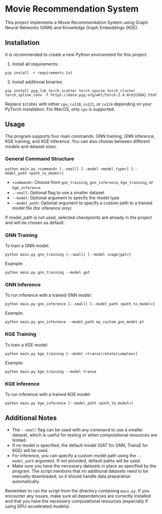 # Movie Recommendation System

This project implements a Movie Recommendation System using Graph Neural Networks (GNN) and Knowledge Graph Embeddings (KGE).

## Installation

It is recommended to create a new Python environment for this project.

1. Install all requirements:
```
pip install -r requirements.txt
```
2. Install additional binaries:
```
pip install pyg_lib torch_scatter torch_sparse torch_cluster torch_spline_conv -f https://data.pyg.org/whl/torch-2.4.0+${CUDA}.html
```
Replace `${CUDA}` with either `cpu`, `cu118`, `cu121`, or `cu124` depending on your PyTorch installation.
For MacOS, only `cpu` is supported.

## Usage

The program supports four main commands: GNN training, GNN inference, KGE training, and KGE inference. You can also choose between different models and dataset sizes.

### General Command Structure
```
python main.py <command> [--small] [--model <model_type>] [--model_path <path_to_model>]
```

- `<command>`: Choose from `gnn_training`, `gnn_inference`, `kge_training`, or `kge_inference`
- `--small`: Optional flag to use a smaller dataset
- `--model`: Optional argument to specify the model type
- `--model_path`: Optional argument to specify a custom path to a trained model file (for inference only)

If model_path is not used, selected checkpoints are already in the project and will be chosen as default.

### GNN Training

To train a GNN model:
```
python main.py gnn_training [--small] [--model <sage|gat>]
```
Example:
```
python main.py gnn_training --model gat
```

### GNN Inference

To run inference with a trained GNN model:
```
python main.py gnn_inference [--small] [--model_path <path_to_model>]
```

Example:
```
python main.py gnn_inference --model_path my_custom_gnn_model.pt
```

### KGE Training

To train a KGE model:
```
python main.py kge_training [--model <transe|rotate|complex>]
```
Example:
```
python main.py kge_training --model transe
```


### KGE Inference

To run inference with a trained KGE model:
```
python main.py kge_inference [--model_path <path_to_model>]
```

## Additional Notes

- The `--small` flag can be used with any command to use a smaller dataset, which is useful for testing or when computational resources are limited.
- If no model is specified, the default model (GAT for GNN, TransE for KGE) will be used.
- For inference, you can specify a custom model path using the `--model_path` argument. If not provided, default paths will be used.
- Make sure you have the necessary datasets in place as specified by the program. The script mentions that no additional datasets need to be manually downloaded, so it should handle data preparation automatically.

Remember to run the script from the directory containing `main.py`. If you encounter any issues, make sure all dependencies are correctly installed and that you have the necessary computational resources (especially if using GPU-accelerated models).
